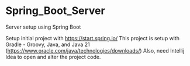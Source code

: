 # Spring_Boot_Server
Server setup using Spring Boot

Setup initial project with https://start.spring.io/
This project is setup with Gradle - Groovy, Java, and Java 21 (https://www.oracle.com/java/technologies/downloads/)
Also, need Intellij Idea to open and alter the project code.

